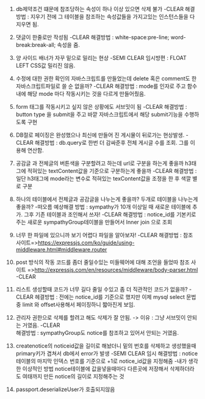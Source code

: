 1. db제약조건 떄문에 참조당하는 속성이 하나 이상 있으면 삭제 불가
   -CLEAR
      해결방법 : 지우기 전에 그 테이블을 참조하는 속성값들을 가지고있는 인스턴스들을 다 지우면 됨.
   
2. 댓글이 한줄로만 작성됨
   -CLEAR
      해결방법 : white-space:pre-line; word-break:break-all; 속성을 줌.

3. 양 사이드 배너가 자꾸 밑으로 밀리는 현상
  -SEMI CLEAR
   임시방편 : FLOAT LEFT CSS값 밀리진 않음.

4. 수정에 대한 권한 확인의 자바스크립트를 만들었는데 delete 혹은 comment도 한 자바스크립트파일로 쓸 순 없을까?
   -CLEAR
      해결방법 : mode를 인자로 주고 함수내에 해당 mode 마다 작동시키는 것을 다르게 만들어줬음.

5. form 태그를 작동시키고 싶지 않은 상황에도 서브밋이 됨
 -CLEAR 
      해결방법 : button type 을 submit을 주고 바깥 자바스크립트에서 해당 submit기능을 수행하도록 구현

6. DB절로 페이징은 완성했으나 최신에 만들어 진 게시물이 뒤로가는 현상발생.
   -CLEAR
      해결방법 : db.query로 한번 더 감싸준후 전체 게시글 수를 조회. 그를 이용해 연산함.

7. 공감글 과 전체글의 버튼색을 구분할려고 하는데 url로 구분을 하는게 좋을까 h3태그에 적혀있는 textContent값을 기준으로 구분하는게 좋을까
   -CLEAR
      해결방법 : 일단 h3태그에 mode라는 변수로 적혀있는 texContent값을 조정을 한 후 색깔 별로 구분

8. 하나의 테이블에서 전체글과 공감글을 나누는게 좋을까? 두개로 테이블을 나누는게 좋을까?
   -떠오름
      예상해결 방법 : sympathy가 10개 이상일 때 새로운 테이블에 추가. 그후 기존 테이블과 조인해서 쓰자!
      -CLEAR
         해결방법 : notice_id를 기본키로 주는 새로운 sympathyGroup테이블을 만들어서 Inner join 으로 조회

9. 너무 한 파일에 있으니까 보기 어렵다 파일을 알아보자!
   -CLEAR
      해결방법 : 참조 사이트=>https://expressjs.com/ko/guide/using-middleware.html#middleware.router

10. post 방식의 작동 코드를 좀더 줄일수있는 미들웨어에 대해 조언을 들었따
   참조 사이트 =>http://expressjs.com/en/resources/middleware/body-parser.html
   -CLEAR

11. 리스트 생성할때 코드가 너무 길다 줄일 수있고 좀 더 직관적인 코드가 없을까?
   -CLEAR
      헤결방법 : 전에는 notice_id를 기준으로 했지만 이제 mysql select 문법 중 limit 와 offset사용해서 페이징하니 짧아진게 보임.

12. 관리자 권한으로 삭제를 할려고 해도 삭제가 잘 안됨.
   -> 이유 : 그냥 서브밋이 안되는 거였음.
      -CLEAR  
         해결방법 : sympathyGroup도 notice를 참조하고 있어서 안되는 거였음.

13. createnotice의 noticeid값을 길이로 해놨더니 밑의 번호를 삭제하고 생성했을때 primary키가 겹쳐서 db에서 error가 발생
   -SEMI CLEAR
      임시 해결방법 : notice테이블의 마지막 인덱스 번호를 기준으로 +1로 notice_id값을 지정해줌
   -내가 생각한 이상적인 방법
      notice테이블에 값을넣을때마다 다른곳에 저장해서 삭제하더라도 여태까지 만든 notice의 길이로 지정해주는 것

14. passport.deserializeUser가 호출되지않음